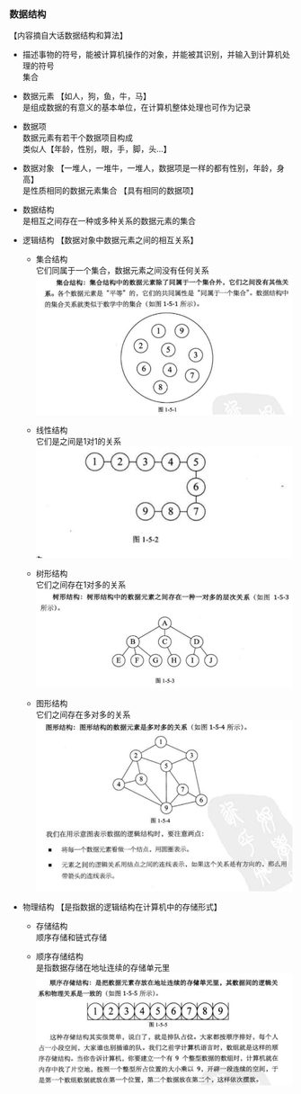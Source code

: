 ### 数据结构   
【内容摘自大话数据结构和算法】  
- 描述事物的符号，能被计算机操作的对象，并能被其识别，并输入到计算机处理的符号  
集合 

- 数据元素  【如人，狗，鱼，牛，马】   
 是组成数据的有意义的基本单位，在计算机整体处理也可作为记录    
 
- 数据项   
 数据元素有若干个数据项目构成   
 类似人【年龄，性别，眼，手，脚，头...】   
 
- 数据对象  【一堆人，一堆牛，一堆人，数据项是一样的都有性别，年龄，身高】      
 是性质相同的数据元素集合  【具有相同的数据项】 


- 数据结构  
 是相互之间存在一种或多种关系的数据元素的集合     
 
 - 逻辑结构  【数据对象中数据元素之间的相互关系】      
   - 集合结构  
     它们同属于一个集合，数据元素之间没有任何关系     
     ![集合结构](datastruct/collection.png)  
     
   - 线性结构  
     它们是之间是1对1的关系   
     ![线性结构](datastruct/line.png)  
     
   - 树形结构  
     它们之间存在1对多的关系   
     ![树形结构](datastruct/tree.png)    
     
   - 图形结构  
     它们之间存在多对多的关系  
     ![图形关系](datastruct/more.png)  
     
     
 - 物理结构  【是指数据的逻辑结构在计算机中的存储形式】     
   - 存储结构  
    顺序存储和链式存储     
    
   - 顺序存储结构  
   是指数据存储在地址连续的存储单元里   
   ![顺序存储](datastruct/storage1.png)  
     
     